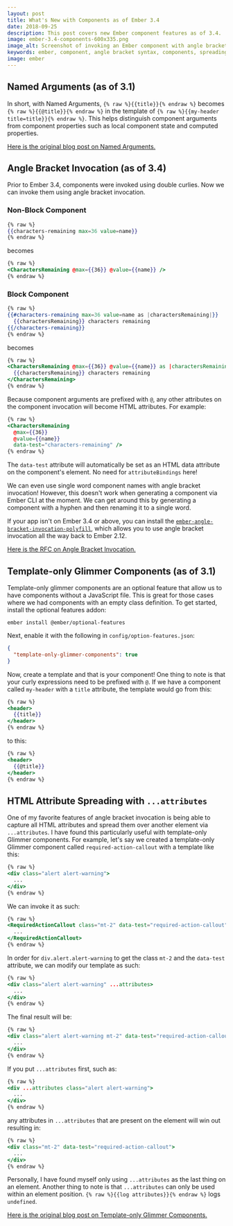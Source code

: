 ```yaml
---
layout: post
title: What's New with Components as of Ember 3.4
date: 2018-09-25
description: This post covers new Ember component features as of 3.4.
image: ember-3.4-components-600x335.png
image_alt: Screenshot of invoking an Ember component with angle bracket syntax
keywords: ember, component, angle bracket syntax, components, spreading HTML attributes, named arguments, template-only glimmer components
image: ember
---
```


## Named Arguments (as of 3.1)

In short, with Named Arguments, `{% raw %}{{title}}{% endraw %}` becomes `{% raw %}{{@title}}{% endraw %}` in the template of `{% raw %}{{my-header title=title}}{% endraw %}`. This helps distinguish component arguments from component properties such as local component state and computed properties.

[Here is the original blog post on Named Arguments.](https://www.emberjs.com/blog/2018/04/13/ember-3-1-released.html#toc_named-arguments-1-of-4)

## Angle Bracket Invocation (as of 3.4)

Prior to Ember 3.4, components were invoked using double curlies. Now we can invoke them using angle bracket invocation.

### Non-Block Component

```hbs
{% raw %}
{{characters-remaining max=36 value=name}}
{% endraw %}
```

becomes

```hbs
{% raw %}
<CharactersRemaining @max={{36}} @value={{name}} />
{% endraw %}
```

### Block Component

```hbs
{% raw %}
{{#characters-remaining max=36 value=name as |charactersRemaining|}}
  {{charactersRemaining}} characters remaining
{{/characters-remaining}}
{% endraw %}
```

becomes

```hbs
{% raw %}
<CharactersRemaining @max={{36}} @value={{name}} as |charactersRemaining|>
  {{charactersRemaining}} characters remaining
</CharactersRemaining>
{% endraw %}
```

Because component arguments are prefixed with `@`, any other attributes on the component invocation will become HTML attributes. For example:

```hbs
{% raw %}
<CharactersRemaining
  @max={{36}}
  @value={{name}}
  data-test="characters-remaining" />
{% endraw %}
```

The `data-test` attribute will automatically be set as an HTML data attribute on the component's element. No need for `attributeBindings` here!

We can even use single word component names with angle bracket invocation! However, this doesn't work when generating a component via Ember CLI at the moment. We can get around this by generating a component with a hyphen and then renaming it to a single word.

If your app isn't on Ember 3.4 or above, you can install the [`ember-angle-bracket-invocation-polyfill`](https://github.com/rwjblue/ember-angle-bracket-invocation-polyfill), which allows you to use angle bracket invocation all the way back to Ember 2.12.

[Here is the RFC on Angle Bracket Invocation.](https://github.com/emberjs/rfcs/blob/master/text/0311-angle-bracket-invocation.md)

## Template-only Glimmer Components (as of 3.1)

Template-only glimmer components are an optional feature that allow us to have components without a JavaScript file. This is great for those cases where we had components with an empty class definition. To get started, install the optional features addon:

```
ember install @ember/optional-features
```

Next, enable it with the following in `config/option-features.json`:

```json
{
  "template-only-glimmer-components": true
}
```

Now, create a template and that is your component! One thing to note is that your curly expressions need to be prefixed with `@`. If we have a component called `my-header` with a `title` attribute, the template would go from this:

```hbs
{% raw %}
<header>
  {{title}}
</header>
{% endraw %}
```

to this:

```hbs
{% raw %}
<header>
  {{@title}}
</header>
{% endraw %}
```

## HTML Attribute Spreading with `...attributes`

One of my favorite features of angle bracket invocation is being able to capture all HTML attributes and spread them over another element via `...attributes`. I have found this particularly useful with template-only Glimmer components. For example, let's say we created a template-only Glimmer component called `required-action-callout` with a template like this:

```hbs
{% raw %}
<div class="alert alert-warning">
  ...
</div>
{% endraw %}
```

We can invoke it as such:

```hbs
{% raw %}
<RequiredActionCallout class="mt-2" data-test="required-action-callout">
  ...
</RequiredActionCallout>
{% endraw %}
```

In order for `div.alert.alert-warning` to get the class `mt-2` and the `data-test` attribute, we can modify our template as such:

```hbs
{% raw %}
<div class="alert alert-warning" ...attributes>
  ...
</div>
{% endraw %}
```

The final result will be:

```hbs
{% raw %}
<div class="alert alert-warning mt-2" data-test="required-action-callout">
  ...
</div>
{% endraw %}
```

If you put `...attributes` first, such as:

```hbs
{% raw %}
<div ...attributes class="alert alert-warning">
  ...
</div>
{% endraw %}
```

any attributes in `...attributes` that are present on the element will win out resulting in:

```hbs
{% raw %}
<div class="mt-2" data-test="required-action-callout">
  ...
</div>
{% endraw %}
```

Personally, I have found myself only using `...attributes` as the last thing on an element. Another thing to note is that `...attributes` can only be used within an element position. `{% raw %}{{log attributes}}{% endraw %}` logs `undefined`.

[Here is the original blog post on Template-only Glimmer Components.](https://www.emberjs.com/blog/2018/04/13/ember-3-1-released.html#toc_introducing-optional-features-3-of-4)
